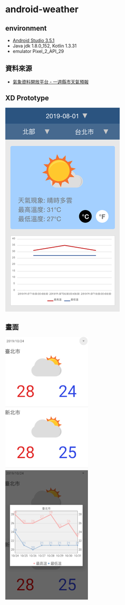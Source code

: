 # android-weather

## environment

- [Android Studio 3.5.1](https://developer.android.com/studio)
- Java jdk 1.8.0_152, Kotlin 1.3.31
- emulator Pixel_2_API_29

## 資料來源
- [氣象資料開放平台 - 一週縣市天氣預報](https://opendata.cwb.gov.tw/dataset/forecast/F-C0032-005)

## XD Prototype
![Weather Prototype](./prototype/Weather.jpg)

## 畫面

![](./prototype/Weather.png)
![](./prototype/MPChart.png)